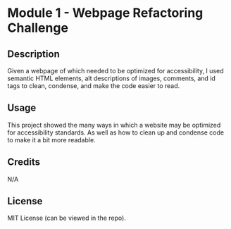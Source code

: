 # Module 1 - Webpage Refactoring Challenge

## Description 
Given a webpage of which needed to be optimized for accessibility, I used semantic HTML elements, alt descriptions of images, comments, and id tags to clean, condense, and make the code easier to read.

## Usage

This project showed the many ways in which a website may be optimized for accessibility standards. As well as how to clean up and condense code to make it a bit more readable.

## Credits

N/A

## License

MIT License (can be viewed in the repo).
